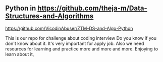 ## Python in https://github.com/theja-m/Data-Structures-and-Algorithms
https://github.com/VicodinAbuser/ZTM-DS-and-Algo-Python


This is our repo for challenge about coding interview
Do you know if you don't know about it. It's very important for apply job. 
Also we need resources for learning and practice more and more and more.
Enjoying to learn about it,
